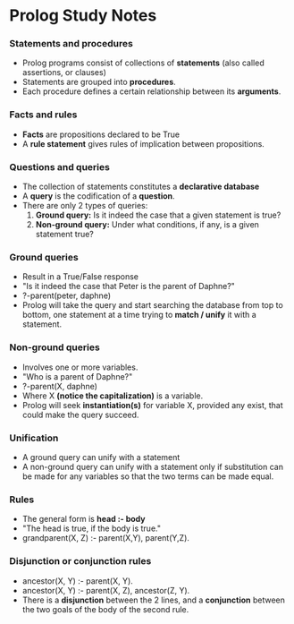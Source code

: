# Prolog Study Notes

### Statements and procedures
- Prolog programs consist of collections of **statements** (also called assertions, or clauses)
- Statements are grouped into **procedures**. 
- Each procedure defines a certain relationship between its **arguments**.


### Facts and rules
- **Facts** are propositions declared to be True
- A **rule statement** gives rules of implication between propositions.

### Questions and queries
- The collection of statements constitutes a **declarative database**
- A **query** is the codification of a **question**.
- There are only 2 types of queries:
  1. **Ground query:** Is it indeed the case that a given statement is true?
  2. **Non-ground query:** Under what conditions, if any, is a given statement true?


### Ground queries
- Result in a True/False response
- "Is it indeed the case that Peter is the parent of Daphne?"
- ?-parent(peter, daphne)
- Prolog will take the query and start searching the database from top to bottom, one statement at a time trying to **match / unify** it with a statement.


### Non-ground queries
- Involves one or more variables.
- "Who is a parent of Daphne?"
- ?-parent(X, daphne)
- Where X **(notice the capitalization)** is a variable.
- Prolog will seek **instantiation(s)** for variable X, provided any exist, that could make the query succeed.


### Unification
- A ground query can unify with a statement
- A non-ground query can unify with a statement only if substitution can be made for any variables so that the two terms can be made equal.


### Rules
- The general form is **head :- body**
- "The head is true, if the body is true."
- grandparent(X, Z) :- parent(X,Y), parent(Y,Z).


### Disjunction or conjunction rules
- ancestor(X, Y) :- parent(X, Y).
- ancestor(X, Y) :- parent(X, Z), ancestor(Z, Y).
- There is a **disjunction** between the 2 lines, and a **conjunction** between the two goals of the body of the second rule.


